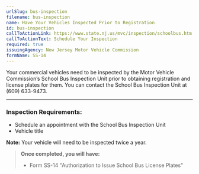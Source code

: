 ```yaml
---
urlSlug: bus-inspection
filename: bus-inspection
name: Have Your Vehicles Inspected Prior to Registration
id: bus-inspection
callToActionLink: https://www.state.nj.us/mvc/inspection/schoolbus.htm
callToActionText: Schedule Your Inspection
required: true
issuingAgency: New Jersey Motor Vehicle Commission
formName: SS-14
---
```

Your commercial vehicles need to be inspected by the Motor Vehicle Commission’s School Bus Inspection Unit prior to obtaining registration and license plates for them. You can contact the School Bus Inspection Unit at (609) 633-9473.
 
---
### Inspection Requirements:
- Schedule an appointment with the School Bus Inspection Unit
- Vehicle title
 
**Note:** Your vehicle will need to be inspected twice a year. 
 
>**Once completed, you will have:**
>- Form SS-14 "Authorization to Issue School Bus License Plates" 
